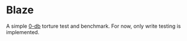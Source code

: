 # Blaze

A simple [0-db] torture test and benchmark. For now, only write testing is
implemented.

[0-db]: https://github.com/threefoldtech/0-db
